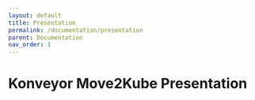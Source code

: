 ```yaml
---
layout: default
title: Presentation
permalink: /documentation/presentation
parent: Documentation
nav_order: 1
---
```


# Konveyor Move2Kube Presentation

<object data="../../assets/pdfs/Move2Kube.pdf" type='application/pdf'></object>
